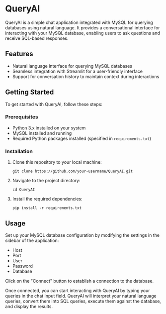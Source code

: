 <h1>QueryAI</h1>
    <p>QueryAI is a simple chat application integrated with MySQL for querying databases using natural language. It provides a conversational interface for interacting with your MySQL database, enabling users to ask questions and receive SQL-based responses.</p>

 <h2>Features</h2>
    <ul>
        <li>Natural language interface for querying MySQL databases</li>
        <li>Seamless integration with Streamlit for a user-friendly interface</li>
        <li>Support for conversation history to maintain context during interactions</li>
    </ul>
    
  <h2>Getting Started</h2>
    <p>To get started with QueryAI, follow these steps:</p>

  <h3>Prerequisites</h3>
    <ul>
        <li>Python 3.x installed on your system</li>
        <li>MySQL installed and running</li>
        <li>Required Python packages installed (specified in <code>requirements.txt</code>)</li>
    </ul>

  <h3>Installation</h3>
    <ol>
        <li>Clone this repository to your local machine:</li>
        <pre><code>git clone https://github.com/your-username/QueryAI.git</code></pre>
        <li>Navigate to the project directory:</li>
        <pre><code>cd QueryAI</code></pre>
        <li>Install the required dependencies:</li>
        <pre><code>pip install -r requirements.txt</code></pre>
    </ol>

  <h2>Usage</h2>
    <p>Set up your MySQL database configuration by modifying the settings in the sidebar of the application:</p>
    <ul>
        <li>Host</li>
        <li>Port</li>
        <li>User</li>
        <li>Password</li>
        <li>Database</li>
    </ul>
    <p>Click on the "Connect" button to establish a connection to the database.</p>
    <p>Once connected, you can start interacting with QueryAI by typing your queries in the chat input field. QueryAI will interpret your natural language queries, convert them into SQL queries, execute them against the database, and display the results.</p>

   
